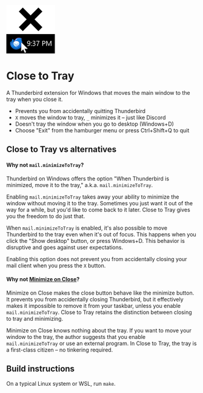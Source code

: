![Close to Tray](src/img/128.png)

# Close to Tray

A Thunderbird extension for Windows that moves the main window to the tray when you close it.

* Prevents you from accidentally quitting Thunderbird
* `X` moves the window to tray, `_` minimizes it – just like Discord
* Doesn't tray the window when you go to desktop (Windows+D)
* Choose "Exit" from the hamburger menu or press Ctrl+Shift+Q to quit

## Close to Tray vs alternatives

#### Why not `mail.minimizeToTray`?

Thunderbird on Windows offers the option "When Thunderbird is minimized, move it to the tray," a.k.a. `mail.minimizeToTray`.

Enabling `mail.minimizeToTray` takes away your ability to minimize the window without moving it to the tray. Sometimes you just want it out of the way for a while, but you'd like to come back to it later. Close to Tray gives you the freedom to do just that.

When `mail.minimizeToTray` is enabled, it's also possible to move Thunderbird to the tray even when it's out of focus. This happens when you click the "Show desktop" button, or press Windows+D. This behavior is disruptive and goes against user expectations.

Enabling this option does not prevent you from accidentally closing your mail client when you press the `X` button.

#### Why not [Minimize on Close](https://github.com/rsjtdrjgfuzkfg/thunderbird-minimizeonclose)?

Minimize on Close makes the close button behave like the minimize button. It prevents you from accidentally closing Thunderbird, but it effectively makes it impossible to remove it from your taskbar, unless you enable `mail.minimizeToTray`. Close to Tray retains the distinction between closing to tray and minimizing.

Minimize on Close knows nothing about the tray. If you want to move your window to the tray, the author suggests that you enable `mail.minimizeToTray` or use an external program. In Close to Tray, the tray is a first-class citizen – no tinkering required.

## Build instructions

On a typical Linux system or WSL, run `make`.
